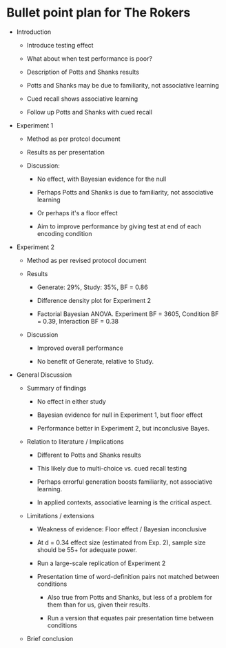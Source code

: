 # Bullet point plan for The Rokers

- Introduction

	- Introduce testing effect
	
	- What about when test performance is poor?
	
	- Description of Potts and Shanks results
	
	- Potts and Shanks may be due to familiarity, not associative learning
	
	- Cued recall shows associative learning
	
	- Follow up Potts and Shanks with cued recall
	
- Experiment 1

	- Method as per protcol document
	
	- Results as per presentation
	
	- Discussion:
	  
	  - No effect, with Bayesian evidence for the null
	  
	  - Perhaps Potts and Shanks is due to familiarity, not associative learning
	  
	  - Or perhaps it's a floor effect
	  
	  - Aim to improve performance by giving test at end of each encoding condition
	  
- Experiment 2

	- Method as per revised protocol document
	
	- Results 
	
		- Generate: 29%, Study: 35%, BF = 0.86
		
		- Difference density plot for Experiment 2
		
		- Factorial Bayesian ANOVA. Experiment BF = 3605, Condition BF = 0.39, Interaction BF = 0.38
		
	- Discussion
	
		- Improved overall performance
		
		- No benefit of Generate, relative to Study.
		
- General Discussion

	- Summary of findings
	
		- No effect in either study
		
		- Bayesian evidence for null in Experiment 1, but floor effect
		
		- Performance better in Experiment 2, but inconclusive Bayes.
		
	- Relation to literature / Implications
	
		- Different to Potts and Shanks results
		
		- This likely due to multi-choice vs. cued recall testing
		
		- Perhaps errorful generation boosts familiarity, not associative learning.
		
		- In applied contexts, associative learning is the critical aspect.
		
	- Limitations / extensions
	
		- Weakness of evidence: Floor effect / Bayesian inconclusive
		
		- At d = 0.34 effect size (estimated from Exp. 2), sample size should be 55+ for adequate power.
		
		- Run a large-scale replication of Experiment 2
		
		- Presentation time of word-definition pairs not matched between conditions
		
			- Also true from Potts and Shanks, but less of a problem for them than for us, given their results.
			
			- Run a version that equates pair presentation time between conditions
			
	- Brief conclusion		
			
	

